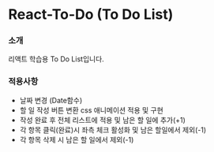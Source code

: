 # React-To-Do (To Do List)
### 소개
리액트 학습용 To Do List입니다.

### 적용사항
- 날짜 변경 (Date함수)
- 할 일 작성 버튼 변환 css 애니메이션 적용 및 구현
- 작성 완료 후 전체 리스트에 적용 및 남은 할 일에 추가(+1)
- 각 항목 클릭(완료)시 좌측 체크 활성화 및 남은 할일에서 제외(-1)
- 각 항목 삭제 시 남은 할 일에서 제외(-1)
